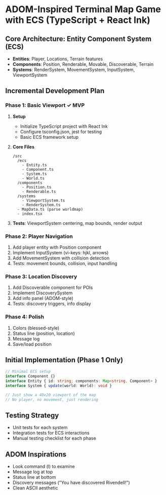 # ADOM-Inspired Terminal Map Game with ECS (TypeScript + React Ink)

## Core Architecture: Entity Component System (ECS)
- **Entities**: Player, Locations, Terrain features
- **Components**: Position, Renderable, Movable, Discoverable, Terrain
- **Systems**: RenderSystem, MovementSystem, InputSystem, ViewportSystem

## Incremental Development Plan

### Phase 1: Basic Viewport ✓ MVP
1. **Setup**
   - Initialize TypeScript project with React Ink
   - Configure tsconfig.json, jest for testing
   - Basic ECS framework setup

2. **Core Files**
   ```
   /src
     /ecs
       - Entity.ts
       - Component.ts
       - System.ts
       - World.ts
     /components
       - Position.ts
       - Renderable.ts
     /systems
       - ViewportSystem.ts
       - RenderSystem.ts
     - MapData.ts (parse worldmap)
     - index.tsx
   ```

3. **Tests**: ViewportSystem centering, map bounds, render output

### Phase 2: Player Navigation
1. Add player entity with Position component
2. Implement InputSystem (vi-keys: hjkl, arrows)
3. Add MovementSystem with collision detection
4. Tests: movement bounds, collision, input handling

### Phase 3: Location Discovery
1. Add Discoverable component for POIs
2. Implement DiscoverySystem
3. Add info panel (ADOM-style)
4. Tests: discovery triggers, info display

### Phase 4: Polish
1. Colors (blessed-style)
2. Status line (position, location)
3. Message log
4. Save/load position

## Initial Implementation (Phase 1 Only)
```typescript
// Minimal ECS setup
interface Component {}
interface Entity { id: string; components: Map<string, Component> }
interface System { update(world: World): void }

// Just show a 40x20 viewport of the map
// No player, no movement, just rendering
```

## Testing Strategy
- Unit tests for each system
- Integration tests for ECS interactions
- Manual testing checklist for each phase

## ADOM Inspirations
- Look command (l) to examine
- Message log at top
- Status line at bottom
- Discovery messages ("You have discovered Rivendell!")
- Clean ASCII aesthetic